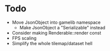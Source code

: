 # Todo

* Move JsonObject into gamelib namespace
  * Make JsonObject a "Serializable" instead
* Consider making Renderable::render const
* FPS scaling
* Simplify the whole tilemap/dataset hell
